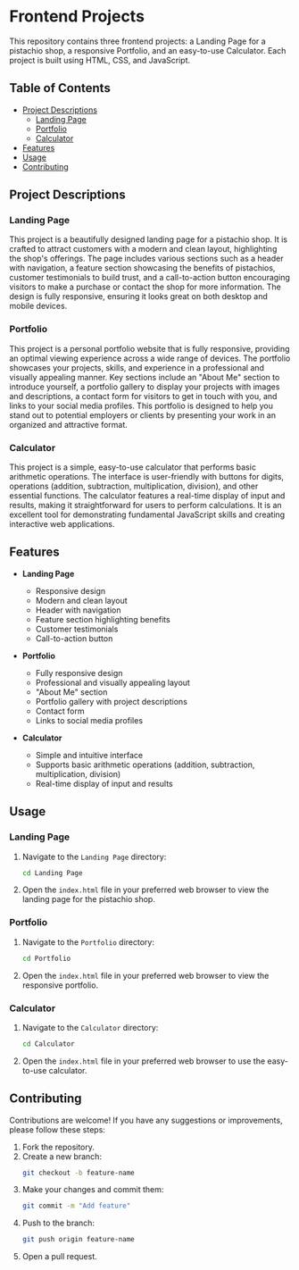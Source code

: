 # Frontend Projects

This repository contains three frontend projects: a Landing Page for a pistachio shop, a responsive Portfolio, and an easy-to-use Calculator. Each project is built using HTML, CSS, and JavaScript.

## Table of Contents

- [Project Descriptions](#project-descriptions)
  - [Landing Page](#landing-page)
  - [Portfolio](#portfolio)
  - [Calculator](#calculator)
- [Features](#features)
- [Usage](#usage)
- [Contributing](#contributing)

## Project Descriptions

### Landing Page

This project is a beautifully designed landing page for a pistachio shop. It is crafted to attract customers with a modern and clean layout, highlighting the shop's offerings. The page includes various sections such as a header with navigation, a feature section showcasing the benefits of pistachios, customer testimonials to build trust, and a call-to-action button encouraging visitors to make a purchase or contact the shop for more information. The design is fully responsive, ensuring it looks great on both desktop and mobile devices.

### Portfolio

This project is a personal portfolio website that is fully responsive, providing an optimal viewing experience across a wide range of devices. The portfolio showcases your projects, skills, and experience in a professional and visually appealing manner. Key sections include an "About Me" section to introduce yourself, a portfolio gallery to display your projects with images and descriptions, a contact form for visitors to get in touch with you, and links to your social media profiles. This portfolio is designed to help you stand out to potential employers or clients by presenting your work in an organized and attractive format.

### Calculator

This project is a simple, easy-to-use calculator that performs basic arithmetic operations. The interface is user-friendly with buttons for digits, operations (addition, subtraction, multiplication, division), and other essential functions. The calculator features a real-time display of input and results, making it straightforward for users to perform calculations. It is an excellent tool for demonstrating fundamental JavaScript skills and creating interactive web applications.

## Features

- **Landing Page**
  - Responsive design
  - Modern and clean layout
  - Header with navigation
  - Feature section highlighting benefits
  - Customer testimonials
  - Call-to-action button

- **Portfolio**
  - Fully responsive design
  - Professional and visually appealing layout
  - "About Me" section
  - Portfolio gallery with project descriptions
  - Contact form
  - Links to social media profiles

- **Calculator**
  - Simple and intuitive interface
  - Supports basic arithmetic operations (addition, subtraction, multiplication, division)
  - Real-time display of input and results

## Usage

### Landing Page

1. Navigate to the `Landing Page` directory:
    ```bash
    cd Landing Page
    ```
2. Open the `index.html` file in your preferred web browser to view the landing page for the pistachio shop.

### Portfolio

1. Navigate to the `Portfolio` directory:
    ```bash
    cd Portfolio
    ```
2. Open the `index.html` file in your preferred web browser to view the responsive portfolio.

### Calculator

1. Navigate to the `Calculator` directory:
    ```bash
    cd Calculator
    ```
2. Open the `index.html` file in your preferred web browser to use the easy-to-use calculator.

## Contributing

Contributions are welcome! If you have any suggestions or improvements, please follow these steps:

1. Fork the repository.
2. Create a new branch:
    ```bash
    git checkout -b feature-name
    ```
3. Make your changes and commit them:
    ```bash
    git commit -m "Add feature"
    ```
4. Push to the branch:
    ```bash
    git push origin feature-name
    ```
5. Open a pull request.

